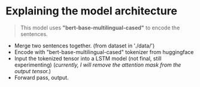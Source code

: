 # Explaining the model architecture 



>This model uses **"bert-base-multilingual-cased"** to encode the sentences.


* Merge two sentences together. (from dataset in './data/')
* Encode with "bert-base-multilingual-cased" tokenizer from huggingface
* Input the tokenized tensor into a LSTM model (not final, still experimenting) (*currently, I will remove the attention mask from the output tensor.*)
* Forward pass, output.




